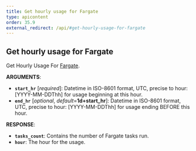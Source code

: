 ```yaml
---
title: Get hourly usage for Fargate 
type: apicontent
order: 35.9
external_redirect: /api/#get-hourly-usage-for-fargate
---
```


## Get hourly usage for Fargate

Get Hourly Usage For [Fargate][1].

**ARGUMENTS**:

* **`start_hr`** [*required*]:
    Datetime in ISO-8601 format, UTC, precise to hour: [YYYY-MM-DDThh] for usage beginning at this hour.
* **`end_hr`** [*optional*, *default*=**1d+start_hr**]:
    Datetime in ISO-8601 format, UTC, precise to hour: [YYYY-MM-DDThh] for usage ending BEFORE this hour.

**RESPONSE**:

* **`tasks_count`**:
    Contains the number of Fargate tasks run.
* **`hour`**:
	The hour for the usage.

[1]: /integrations/ecs_fargate
